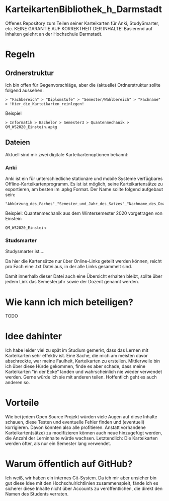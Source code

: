 # KarteikartenBibliothek_h_Darmstadt
Offenes Repository zum Teilen seiner Karteikarten für Anki, StudySmarter, etc. KEINE GARANTIE AUF KORREKTHEIT DER INHALTE!
Basierend auf Inhalten gelehrt an der Hochschule Darmstadt.

# Regeln
## Ordnerstruktur
Ich bin offen für Gegenvorschläge, aber die (aktuelle) Ordnerstruktur sollte folgend aussehen:
```
> "Fachbereich" > "Diplomstufe" > "Semester/Wahlbereich" > "Fachname" > !Hier_die_Karteikarten_reinlegen!
```
Beispiel
```
> Informatik > Bachelor > Semester3 > Quantenmechanik > QM_WS2020_Einstein.apkg
```
## Dateien
Aktuell sind mir zwei digitale Karteikartenoptionen bekannt:

### Anki
Anki ist ein für unterschiedliche stationäre und mobile Systeme verfügbares Offline-Karteikartenprogramm. Es ist ist möglich, seine Karteikartensätze zu exportieren, am besten im .apkg Format.
Der Name sollte folgend aufgebaut sein:
```
"Abkürzung_des_Faches"_"Semester_und_Jahr_des_Satzes"_"Nachname_des_Dozenten"
```
Beispiel: Quantenmechanik aus dem Wintersemester 2020 vorgetragen von Einstein
```
QM_WS2020_Einstein
```
### Studsmarter
Studysmarter ist....

Da hier die Kartensätze nur über Online-Links geteilt werden können, reicht pro Fach eine .txt Datei aus, in der alle Links gesammelt sind.

Damit innerhalb dieser Datei auch eine Übersicht erhalten bleibt, sollte über jedem Link das Semesterjahr sowie der Dozent genannt werden.


# Wie kann ich mich beteiligen?
TODO

# Idee dahinter
Ich habe leider viel zu spät im Studium gemerkt, dass das Lernen mit Karteikarten sehr effektiv ist. Eine Sache, die mich am meisten davor abschreckte, war meine Faulheit, Karteikarten zu erstellen.
Mittlerweile bin ich über diese Hürde gekommen, finde es aber schade, dass meine Karteikarten "in der Ecke" landen und wahrscheinlich nie wieder verwendet werden. Gerne würde ich sie mit anderen teilen. Hoffentlich geht es auch anderen so.

# Vorteile
Wie bei jedem Open Source Projekt würden viele Augen auf diese Inhalte schauen, diese Testen und eventuelle Fehler finden und (eventuell) korrigieren. Davon könnten also alle profitieren.
Anstatt vorhandene Karteikarten(sätze) zu modifizieren können auch neue hinzugefügt werden, die Anzahl der Lerninhalte würde wachsen.
Letztendlich: Die Karteikarten werden öfter, als nur ein Semester lang verwendet.

# Warum öffentlich auf GitHub?
Ich weiß, wir haben ein internes Git-System. Da ich mir aber unsicher bin gut diese Idee mit den Hochschulrichtlinien zusammenspielt, fände ich es sicherer diese Inhalte nicht über Accounts zu veröffentlichen, die direkt den Namen des Students verraten.  
